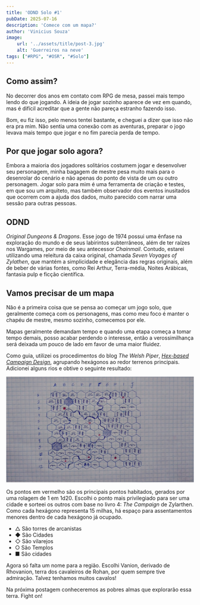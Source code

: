 ```yaml
---
title: 'ODND Solo #1'
pubDate: 2025-07-16
description: 'Comece com um mapa?'
author: 'Vinicius Souza'
image:
    url: '../assets/title/post-3.jpg'
    alt: 'Guerreiros na neve'
tags: ["#RPG", "#OSR", "#Solo"]
---
```

## Como assim?

No decorrer dos anos em contato com RPG de mesa, passei mais tempo lendo do que jogando. A ideia de jogar sozinho aparece de vez em quando, mas é difícil acreditar que a gente não pareça estranho fazendo isso.

Bom, eu fiz isso, pelo menos tentei bastante, e cheguei a dizer que isso não era pra mim. Não sentia uma conexão com as aventuras, preparar o jogo levava mais tempo que jogar e no fim parecia perda de tempo.

## Por que jogar solo agora?

Embora a maioria dos jogadores solitários costumem jogar e desenvolver seu personagem, minha bagagem de mestre pesa muito mais para o desenrolar do cenário e não apenas do ponto de vista de um ou outro personagem. Jogar solo para mim é uma ferramenta de criação e testes, em que sou um arquiteto, mas também observador dos eventos inusitados que ocorrem com a ajuda dos dados, muito parecido com narrar uma sessão para outras pessoas.

## ODND

*Original Dungeons & Dragons*. Esse jogo de 1974 possui uma ênfase na exploração do mundo e de seus labirintos subterrâneos, além de ter raízes nos Wargames, por meio de seu antecessor *Chainmail*. Contudo, estarei utilizando uma releitura da caixa original, chamada *Seven Voyages of Zylathen*, que mantém a simplicidade e elegância das regras originais, além de beber de várias fontes, como Rei Arthur, Terra-média, Noites Arábicas, fantasia pulp e ficção científica.

## Vamos precisar de um mapa

Não é a primeira coisa que se pensa ao começar um jogo solo, que geralmente começa com os personagens, mas como meu foco é manter o chapéu de mestre, mesmo sozinho, comecemos por ele.

Mapas geralmente demandam tempo e quando uma etapa começa a tomar tempo demais, posso acabar perdendo o interesse, então a verossimilhança será deixada um pouco de lado em favor de uma maior fluidez.

Como guia, utilizei os procedimentos do blog *The Welsh Piper*, *[Hex-based Campaign Design](https://welshpiper.com/hex-based-campaign-design-part-1/)*, agrupando hexágonos ao redor terrenos principais. Adicionei alguns rios e obtive o seguinte resultado:

![img](../assets/1/map1.jpeg)

Os pontos em vermelho são os principais pontos habitados, gerados por uma rolagem de 1 em 1d20. Escolhi o ponto mais privilegiado para ser uma cidade e sorteei os outros com base no livro 4: *The Campaign* de Zylarthen. Como cada hexágono representa 15 milhas, há espaço para assentamentos menores dentro de cada hexágono já ocupado.

* △ São torres de arcanistas
* ◆ São Cidades
* ◇ São vilarejos
* ○ São Templos
* ■ São cidades

Agora só falta um nome para a região. Escolhi Vanion, derivado de Rhovanion, terra dos cavaleiros de Rohan, por quem sempre tive admiração. Talvez tenhamos muitos cavalos!

Na próxima postagem conheceremos as pobres almas que explorarão essa terra. Fight on!